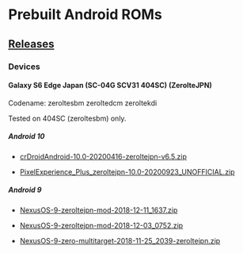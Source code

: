 # Prebuilt Android ROMs

## [Releases](https://github.com/yuk7/Android-ROMs/releases)

### Devices
#### Galaxy S6 Edge Japan (SC-04G SCV31 404SC) (ZerolteJPN)
Codename: zeroltesbm zeroltedcm zeroltekdi

Tested on 404SC (zeroltesbm) only.
##### Android 10
* [crDroidAndroid-10.0-20200416-zeroltejpn-v6.5.zip](https://github.com/yuk7/Android-ROMs/releases/tag/zeroltejpn-20120300)

* [PixelExperience_Plus_zeroltejpn-10.0-20200923_UNOFFICIAL.zip](https://github.com/yuk7/Android-ROMs/releases/tag/zeroltejpn-21052400)

##### Android 9
* [NexusOS-9-zeroltejpn-mod-2018-12-11_1637.zip](https://github.com/yuk7/Android-ROMs/releases/tag/zeroltejpn-18121500)

* [NexusOS-9-zeroltejpn-mod-2018-12-03_0752.zip](https://github.com/yuk7/Android-ROMs/releases/tag/zeroltejpn-18120901)

* [NexusOS-9-zero-multitarget-2018-11-25_2039-zeroltejpn.zip](https://github.com/yuk7/Android-ROMs/releases/tag/zeroltejpn-18120900)

